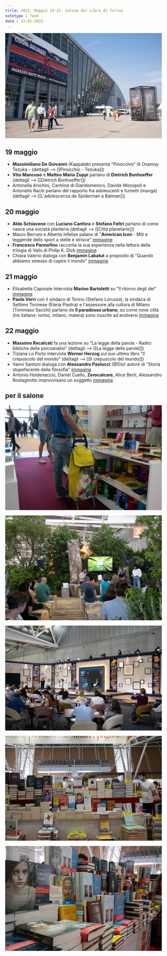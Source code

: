 ```yaml
---
title: 2022, Maggio 19-23. Salone del Libro di Torino
notetype : feed
date : 23-05-2022
---
```


![ingresso](/assets/foto/salto22.jpg)

## 19 maggio
- **Massimiliano De Giovanni** (Kappalab) presenta "Pinocchio" di Osamuy Tezuka - (dettagli --> [[Pinocchio - Tezuka]])
- **Vito Mancuso** e **Matteo Maria Zuppi** parlano di **Dietrich Bonhoeffer** (dettagli --> [[Dietrich Bonhoeffer]])
- Antonella Anichini, Carmine di Giandomenico, Davide Monopoli e Antonello Raciti parlano del rapporto fra adolescenti e fumetti (manga) (dettagli --> [[L'adolescenza da Spiderman a Batman]])

## 20 maggio
- **Aldo Schiavone** con **Luciano Canfora** e **Stefano Feltri** parlano di come nasce una società planteria (dettagli --> [[Città planetarie]])
- Mauro Berruto e Alberto Infelise palano di "**American Icon** - Miti e leggende dello sport a stelle e strisce" [immagine](https://brave-galileo-21a93d.netlify.app/assets/foto/salto_icone.jpg)
- **Francesco Pannofino** racconta la sua esperienza nella lettura della trilogia di Valis di Philip K. Dick [immagine](https://brave-galileo-21a93d.netlify.app/assets/foto/salto_pannofino.jpg)
- Chiara Valerio dialoga con **Benjamin Labatut** a proposito di "Quando abbiamo smesso di capire il mondo" [immagine](https://brave-galileo-21a93d.netlify.app/assets/foto/salto_labatut.jpg)

## 21 maggio
- Elisabetta Caporale intervista **Marino Bartoletti** su "Il ritorno degli dei" [immagine](https://brave-galileo-21a93d.netlify.app/assets/foto/salto_bartoletti.jpg)
- **Paolo Verri** con il sindaco di Torino (Stefano Lorusso), la sindaca di Settimo Torinese (Elena Piastra) e l'assessore alla cultura di Milano (Tommaso Sacchi) parlano de **Il paradosso urbano**, su come nove città (tre italiane: torino, milano, matera) sono riuscite ad evolversi [immagine](https://brave-galileo-21a93d.netlify.app/assets/foto/salto_verri.jpg)
## 22 maggio
- **Massimo Recalcati** fa una lezione su "La legge della parola - Radici bibliche della psicoanalisi" (dettagli --> [[La legge delle parole]])
- Tiziana Lo Porto intervista **Werner Herzog** sul suo ultimo libro "Il crepuscolo del mondo" (dettagli --> [[Il crepuscolo del mondo]])
- Vanni Santoni dialoga con **Alessandro Paolucci** (@Dio) autore di "Storia stupefacente della filosofia" [immagine](https://brave-galileo-21a93d.netlify.app/assets/foto/salto22_dio.jpg)
- Antonio Holdenaccio, Daniel Cuello, **Zerocalcare**, Alice Berti, Alessandro Rostagnotto improvvisano un soggetto [immagine](https://brave-galileo-21a93d.netlify.app/assets/foto/salto22_zerocalcare.jpg)

## per il salone

![per il salone](/assets/foto/salto22_1.jpg)

![per il salone](/assets/foto/salto22_2.jpg)

![per il salone](/assets/foto/salto22_3.jpg)

![per il salone](/assets/foto/salto22_4.jpg)

![per il salone](/assets/foto/salto22_5.jpg)


